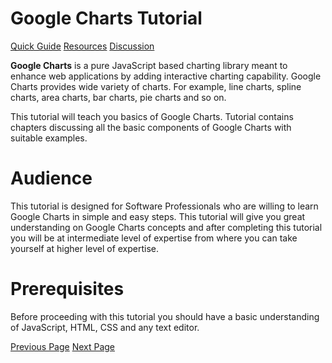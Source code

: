 # Google Charts Tutorial
[Quick Guide](../googlecharts/googlecharts_quick_guide.md)
[Resources](../googlecharts/googlecharts_useful_resources.md)
[Discussion](../googlecharts/googlecharts_discussion.md)

**Google Charts** is a pure JavaScript based charting library meant to enhance web applications by adding interactive charting capability. Google Charts provides wide variety of charts. For example, line charts, spline charts, area charts, bar charts, pie charts and so on.

This tutorial will teach you basics of Google Charts. Tutorial contains chapters discussing all the basic components of Google Charts with suitable examples.

# Audience
This tutorial is designed for Software Professionals who are willing to learn Google Charts in simple and easy steps. This tutorial will give you great understanding on Google Charts concepts and after completing this tutorial you will be at intermediate level of expertise from where you can take yourself at higher level of expertise.

# Prerequisites
Before proceeding with this tutorial you should have a basic understanding of JavaScript, HTML, CSS and any text editor.


[Previous Page](../googlecharts/index.md) [Next Page](../googlecharts/googlecharts_overview.md) 
